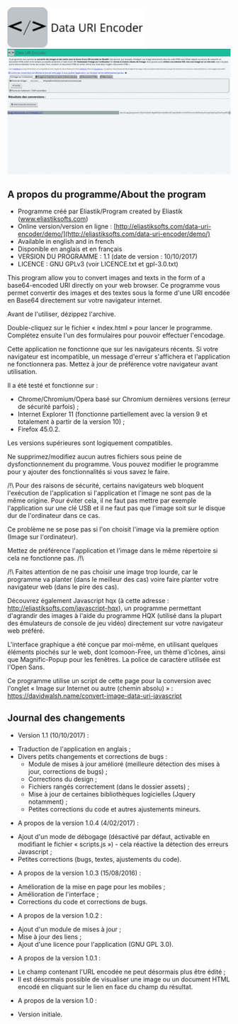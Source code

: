 <!-- Data URI Encoder README file -->
<img src="https://raw.githubusercontent.com/Eliastik/data-uri-encoder/master/banner.png" width="306" alt="Javascript hqx" />
<img src="https://raw.githubusercontent.com/Eliastik/data-uri-encoder/master/screenshot.png" width="640" alt="Screenshot" />

## A propos du programme/About the program

* Programme créé par Eliastik/Program created by Eliastik (www.eliastiksofts.com)
* Online version/version en ligne : [http://eliastiksofts.com/data-uri-encoder/demo/](http://eliastiksofts.com/data-uri-encoder/demo/)
* Available in english and in french
* Disponible en anglais et en français
* VERSION DU PROGRAMME : 1.1 (date de version : 10/10/2017)
* LICENCE : GNU GPLv3 (voir LICENCE.txt et gpl-3.0.txt)

This program allow you to convert images and texts in the form of a base64-encoded URI directly on your web browser.
Ce programme vous permet convertir des images et des textes sous la forme d'une URI encodée en Base64 directement sur votre navigateur internet.

Avant de l'utiliser, dézippez l'archive.

Double-cliquez sur le fichier « index.html » pour lancer le programme. Complétez ensuite l'un des formulaires pour pouvoir effectuer l'encodage.

Cette application ne fonctionne que sur les navigateurs récents. Si votre navigateur est incompatible, un message d'erreur s'affichera et l'application ne fonctionnera pas. Mettez à jour de préférence votre navigateur avant utilisation.

Il a été testé et fonctionne sur :
* Chrome/Chromium/Opera basé sur Chromium dernières versions (erreur de sécurité parfois) ;
* Internet Explorer 11 (fonctionne partiellement avec la version 9 et totalement à partir de la version 10) ;
* Firefox 45.0.2.

Les versions supérieures sont logiquement compatibles.

Ne supprimez/modifiez aucun autres fichiers sous peine de dysfonctionnement du programme. Vous pouvez modifier le programme pour y ajouter des fonctionnalités si vous savez le faire.

/!\ Pour des raisons de sécurité, certains navigateurs web bloquent l'exécution de l'application si l'application et l'image ne sont pas de la même origine. Pour éviter cela, il ne faut pas mettre par exemple l'application sur une clé USB et il ne faut pas que l'image soit sur le disque dur de l'ordinateur dans ce cas.

Ce problème ne se pose pas si l'on choisit l'image via la première option (Image sur l'ordinateur).

Mettez de préférence l'application et l'image dans le même répertoire si cela ne fonctionne pas. /!\

/!\ Faites attention de ne pas choisir une image trop lourde, car le programme va planter (dans le meilleur des cas) voire faire planter votre navigateur web (dans le pire des cas).

Découvrez également Javascript hqx (à cette adresse : http://eliastiksofts.com/javascript-hqx), un programme permettant d'agrandir des images à l'aide du programme HQX (utilisé dans la plupart des émulateurs de console de jeu vidéo) directement sur votre navigateur web préféré.

L'interface graphique a été conçue par moi-même, en utilisant quelques éléments piochés sur le web, dont Icomoon-Free, un thème d'icônes, ainsi que Magnific-Popup pour les fenêtres. La police de caractère utilisée est l'Open Sans.

Ce programme utilise un script de cette page pour la conversion avec l'onglet « Image sur Internet ou autre (chemin absolu) » : https://davidwalsh.name/convert-image-data-uri-javascript

## Journal des changements

* Version 1.1 (10/10/2017) :

- Traduction de l'application en anglais ;
- Divers petits changements et corrections de bugs :
    - Module de mises à jour amélioré (meilleure détection des mises à jour, corrections de bugs) ;
    - Corrections du design ;
    - Fichiers rangés correctement (dans le dossier assets) ;
    - Mise à jour de certaines bibliothèques logicielles (Jquery notamment) ;
    - Petites corrections du code et autres ajustements mineurs.

* A propos de la version 1.0.4 (4/02/2017) :

- Ajout d'un mode de débogage (désactivé par défaut, activable en modifiant le fichier « scripts.js ») - cela réactive la détection des erreurs Javascript ;
- Petites corrections (bugs, textes, ajustements du code).

* A propos de la version 1.0.3 (15/08/2016) :

- Amélioration de la mise en page pour les mobiles ;
- Amélioration de l'interface ;
- Corrections du code et corrections de bugs.

* A propos de la version 1.0.2 :

- Ajout d'un module de mises à jour ;
- Mise à jour des liens ;
- Ajout d'une licence pour l'application (GNU GPL 3.0).

* A propos de la version 1.0.1 :

- Le champ contenant l'URL encodée ne peut désormais plus être édité ;
- Il est désormais possible de visualiser une image ou un document HTML encodé en cliquant sur le lien en face du champ du résultat.

* A propos de la version 1.0 :

- Version initiale.
